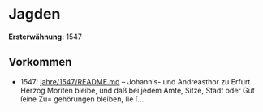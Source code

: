 # Jagden

**Ersterwähnung:** 1547

## Vorkommen
- 1547: [jahre/1547/README.md](../jahre/1547/README.md) – Johannis-
und Andreasthor zu Erfurt Herzog Moriten bleibe, und
daß bei jedem Amte, Sitze, Stadt oder Gut ſeine Zu=
gehörungen bleiben, ſie ſ...
